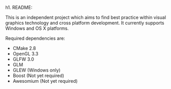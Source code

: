 h1. README:

This is an independent project which aims to find best practice within visual graphics technology and cross platform development. It currently supports Windows and OS X platforms.

Required dependencies are:

* CMake 2.8
* OpenGL 3.3
* GLFW 3.0
* GLM
* GLEW (Windows only)
* Boost (Not yet required)
* Awesomium (Not yet required)